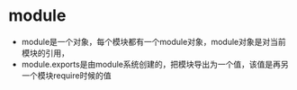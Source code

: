 # module

- module是一个对象，每个模块都有一个module对象，module对象是对当前模块的引用，
- module.exports是由module系统创建的，把模块导出为一个值，该值是再另一个模块require时候的值
